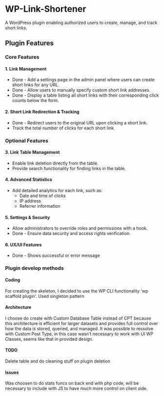 # WP-Link-Shortener
A WordPress plugin enabling authorized users to create, manage, and track short links.

## Plugin Features

### Core Features
#### 1. Link Management
- Done - Add a settings page in the admin panel where users can create short links for any URL.
- Done - Allow users to manually specify custom short link addresses.
- Done - Display a table listing all short links with their corresponding click counts below the form.

#### 2. Short Link Redirection & Tracking
- Done - Redirect users to the original URL upon clicking a short link.
- Track the total number of clicks for each short link.

### Optional Features
#### 3. Link Table Management
- Enable link deletion directly from the table.
- Provide search functionality for finding links in the table.

#### 4. Advanced Statistics
- Add detailed analytics for each link, such as:
    - Date and time of clicks
    - IP address
    - Referrer information

#### 5. Settings & Security
- Allow administrators to override roles and permissions with a hook.
- Done - Ensure data security and access rights verification.

#### 6. UX/UI Features
- Done - Shows successful or error message

### Plugin develop methods
#### Coding
For creating the skeleton, I decided to use the WP CLI functionality 'wp scaffold plugin'.
Used singleton pattern

#### Architecture
I choose do create with Custom Database Table instead of CPT because this architecture is efficient for larger datasets and provides full control over how the data is stored, queried, and managed.
It was possible to ressolve with Custom Post Type, in this case wasn't necessary to work with UI WP Classes, seems like that in provided design.

#### TODO
Delete table and do cleaning stuff on plugin deletion

#### Issues
Was choosen to do stats funcs on back end with php code, will be necessary to include with JS to have much more control on client side.
